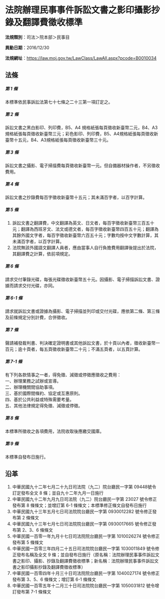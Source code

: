 # 法院辦理民事事件訴訟文書之影印攝影抄錄及翻譯費徵收標準




**法規類別**：司法＞院本部＞民事目

**異動日期**：2016/12/30  

**法規網址**：https://law.moj.gov.tw/LawClass/LawAll.aspx?pcode=B0010034



## 法條
##### 第 1 條
本標準依民事訴訟法第七十七條之二十三第一項訂定之。

##### 第 2 條
訴訟文書之黑白影印、列印費，B5、A4  規格紙張每頁徵收新臺幣二元，B4、A3規格紙張每頁徵收新臺幣三元；彩色影印、列印費，B5、A4規格紙張每頁徵收新臺幣十五元，B4、A3規格紙張每頁徵收新臺幣三十元。

##### 第 3 條
訴訟文書之攝影、電子掃描費每頁徵收新臺幣一元。但自備器材操作者，不另徵收費用。

##### 第 4 條
訴訟文書之抄錄費每百字徵收新臺幣十五元；其未滿百字者，以百字計算。

##### 第 5 條
1. 訴訟文書之翻譯費，中文翻譯為英文、日文者，每百字徵收新臺幣三百五十元；翻譯為西班牙文、法文或德文者，每百字徵收新臺幣四百五十元；翻譯為其餘外國文字者，每百字徵收新臺幣六百五十元；字數均按中文字數計算，其未滿百字者，以百字計算。
1. 法院無該外國語文翻譯人員者，應由當事人自行負擔費用翻譯後提出於法院，其翻譯費之計算，依前項規定。

##### 第 6 條
請求交付筆錄光碟，每張光碟徵收新臺幣五十元。因攝影、電子掃描訴訟文書、證據而請求交付光碟，亦同。

##### 第 6-1 條
請求就訴訟文書或證據為攝影、電子掃描並列印或交付光碟，應依第二條、第三條及前條規定分別計費，合併徵收。

##### 第 7 條
聲請補發裁判書、判決確定證明書或其他訴訟文書，於十頁以內者，徵收新臺幣一百元；逾十頁者，每五頁徵收新臺幣二十元；不滿五頁者，以五頁計算。

##### 第 7-1 條
有下列各款情事之一者，得免徵、減徵或停徵應徵收之費用：  
一、辦理業務之試辦或宣導。  
二、辦理機關間協助事項。  
三、基於國際間條約、協定或互惠原則。  
四、基於公共利益或特殊需要考量。  
五、其他法律規定得免徵、減徵或停徵。

##### 第 8 條
本標準所徵收之各項費用，法院收取後應繳交國庫。

##### 第 9 條
本標準自發布日施行。

## 沿革
1. 中華民國九十二年七月二十九日司法院（九二）院台廳民一字第 09448號令訂定發布全文 8  條；並自九十二年九月一日施行
1. 中華民國九十二年九月九日司法院（九二）院台廳民一字第 23027  號令修正發布第 8  條條文；並增訂第 6-1  條條文；本標準修正條文自發布日施行
1. 中華民國九十三年五月七日司法院院台廳民一字第 0930012282 號令修正發布第 2  條條文
1. 中華民國九十三年七月七日司法院院台廳民一字第 0930017665 號令修正發布第 2、3、6  條條文
1. 中華民國一百零一年九月十七日司法院院台廳民一字第 1010026274 號令修正發布第 5  條條文
1. 中華民國一百零三年四月二十五日司法院院台廳民一字第 1030011849 號令修正發布名稱及全文 9  條；並自發布日施行（原名稱：法院辦理民事事件訴訟文書之影印、攝影、抄錄及翻譯費徵收標準；新名稱：法院辦理民事事件訴訟文書之影印攝影抄錄及翻譯費徵收標準）
1. 中華民國一百零四年十月三十日司法院院台廳民一字第 1040027174 號令修正發布第 3、5、6  條條文；增訂第 6-1  條條文
1. 中華民國一百零五年十二月三十日司法院院台廳民一字第 1050031812 號令增訂發布第 7-1  條條文
